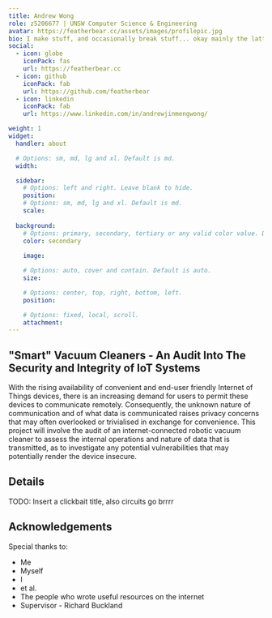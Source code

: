 ```yaml
---
title: Andrew Wong
role: z5206677 | UNSW Computer Science & Engineering
avatar: https://featherbear.cc/assets/images/profilepic.jpg
bio: I make stuff, and occasionally break stuff... okay mainly the lattter
social:
  - icon: globe
    iconPack: fas
    url: https://featherbear.cc
  - icon: github
    iconPack: fab
    url: https://github.com/featherbear
  - icon: linkedin
    iconPack: fab
    url: https://www.linkedin.com/in/andrewjinmengwong/

weight: 1
widget:
  handler: about

  # Options: sm, md, lg and xl. Default is md.
  width:

  sidebar:
    # Options: left and right. Leave blank to hide.
    position:
    # Options: sm, md, lg and xl. Default is md.
    scale:
  
  background:
    # Options: primary, secondary, tertiary or any valid color value. Default is primary.
    color: secondary
    
    image:

    # Options: auto, cover and contain. Default is auto.
    size:

    # Options: center, top, right, bottom, left.
    position:

    # Options: fixed, local, scroll.
    attachment: 
---
```


## "Smart" Vacuum Cleaners - An Audit Into The Security and Integrity of IoT Systems

With the rising availability of convenient and end-user friendly Internet of Things devices, there is an increasing demand for users to permit these devices to communicate remotely. Consequently, the unknown nature of communication and of what data is communicated raises privacy concerns that may often overlooked or trivialised in exchange for convenience. This project will involve the audit of an internet-connected robotic vacuum cleaner to assess the internal operations and nature of data that is transmitted, as to investigate any potential vulnerabilities that may potentially render the device insecure.

## Details  

TODO: Insert a clickbait title, also circuits go brrrr

## Acknowledgements

Special thanks to:
- Me
- Myself
- I
- et al.
- The people who wrote useful resources on the internet
- Supervisor - Richard Buckland
